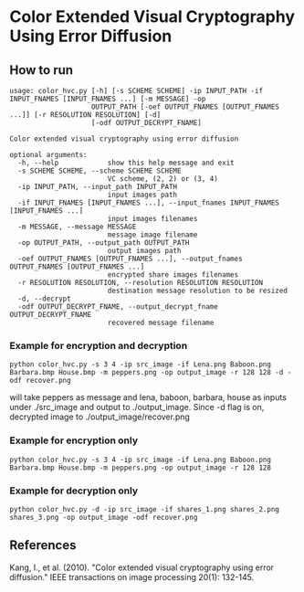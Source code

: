 # Color Extended Visual Cryptography Using Error Diffusion

## How to run

```
usage: color_hvc.py [-h] [-s SCHEME SCHEME] -ip INPUT_PATH -if INPUT_FNAMES [INPUT_FNAMES ...] [-m MESSAGE] -op
                    OUTPUT_PATH [-oef OUTPUT_FNAMES [OUTPUT_FNAMES ...]] [-r RESOLUTION RESOLUTION] [-d]
                    [-odf OUTPUT_DECRYPT_FNAME]

Color extended visual cryptography using error diffusion

optional arguments:
  -h, --help            show this help message and exit
  -s SCHEME SCHEME, --scheme SCHEME SCHEME
                        VC scheme, (2, 2) or (3, 4)
  -ip INPUT_PATH, --input_path INPUT_PATH
                        input images path
  -if INPUT_FNAMES [INPUT_FNAMES ...], --input_fnames INPUT_FNAMES [INPUT_FNAMES ...]
                        input images filenames
  -m MESSAGE, --message MESSAGE
                        message image filename
  -op OUTPUT_PATH, --output_path OUTPUT_PATH
                        output images path
  -oef OUTPUT_FNAMES [OUTPUT_FNAMES ...], --output_fnames OUTPUT_FNAMES [OUTPUT_FNAMES ...]
                        encrypted share images filenames
  -r RESOLUTION RESOLUTION, --resolution RESOLUTION RESOLUTION
                        destination message resolution to be resized
  -d, --decrypt
  -odf OUTPUT_DECRYPT_FNAME, --output_decrypt_fname OUTPUT_DECRYPT_FNAME
                        recovered message filename
```

### Example for encryption and decryption

```
python color_hvc.py -s 3 4 -ip src_image -if Lena.png Baboon.png Barbara.bmp House.bmp -m peppers.png -op output_image -r 128 128 -d -odf recover.png
```

will take peppers as message and lena, baboon, barbara, house as inputs under ./src_image and output to ./output_image.
Since -d flag is on, decrypted image to ./output_image/recover.png

### Example for encryption only

```
python color_hvc.py -s 3 4 -ip src_image -if Lena.png Baboon.png Barbara.bmp House.bmp -m peppers.png -op output_image -r 128 128
```

### Example for decryption only

```
python color_hvc.py -d -ip src_image -if shares_1.png shares_2.png shares_3.png -op output_image -odf recover.png
```

## References
Kang, I., et al. (2010). "Color extended visual cryptography using error diffusion." IEEE transactions on image processing 20(1): 132-145.
